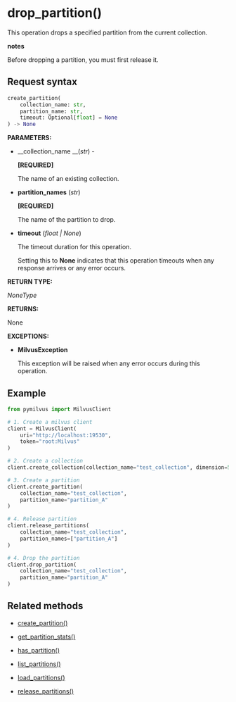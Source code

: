 # drop_partition()

This operation drops a specified partition from the current collection.

<div class="admonition note">

<p><b>notes</b></p>

<p>Before dropping a partition, you must first release it.</p>

</div>

## Request syntax

```python
create_partition(
    collection_name: str,
    partition_name: str,
    timeout: Optional[float] = None
) -> None
```

__PARAMETERS:__

- __collection_name __(_str_) -

    __[REQUIRED]__

    The name of an existing collection.

- __partition_names__ (_str_)

    __[REQUIRED]__

    The name of the partition to drop.

- __timeout__ (_float _|_ None_)  

    The timeout duration for this operation. 

    Setting this to __None__ indicates that this operation timeouts when any response arrives or any error occurs.

__RETURN TYPE:__

_NoneType_

__RETURNS:__

None

__EXCEPTIONS:__

- __MilvusException__

    This exception will be raised when any error occurs during this operation.

## Example

```python
from pymilvus import MilvusClient

# 1. Create a milvus client
client = MilvusClient(
    uri="http://localhost:19530",
    token="root:Milvus"
)

# 2. Create a collection
client.create_collection(collection_name="test_collection", dimension=5)

# 3. Create a partition
client.create_partition(
    collection_name="test_collection", 
    partition_name="partition_A"
)

# 4. Release partition
client.release_partitions(
    collection_name="test_collection",
    partition_names=["partition_A"]
)

# 4. Drop the partition
client.drop_partition(
    collection_name="test_collection", 
    partition_name="partition_A"
)
```

## Related methods

- [create_partition()](./Partitions/create_partition.md)

- [get_partition_stats()](./Partitions/get_partition_stats.md)

- [has_partition()](./Partitions/has_partition.md)

- [list_partitions()](./Partitions/list_partitions.md)

- [load_partitions()](./Partitions/load_partitions.md)

- [release_partitions()](./Partitions/release_partitions.md)

